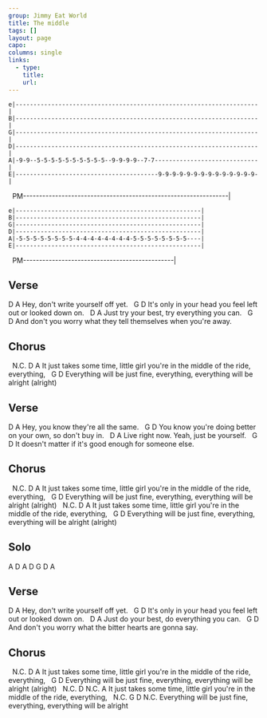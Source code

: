 ```yaml
---
group: Jimmy Eat World
title: The middle
tags: []
layout: page
capo: 
columns: single
links: 
  - type: 
    title: 
    url: 
---
```


```chordpro
e|--------------------------------------------------------------------|
B|--------------------------------------------------------------------|
G|--------------------------------------------------------------------|
D|--------------------------------------------------------------------|
A|-9-9--5-5-5-5-5-5-5-5-5-5--9-9-9-9--7-7-----------------------------|
E|----------------------------------------9-9-9-9-9-9-9-9-9-9-9-9-9-9-|
```

&nbsp;  PM----------------------------------------------------------------|

```chordpro
e|----------------------------------------------------|
B|----------------------------------------------------|
G|----------------------------------------------------|
D|----------------------------------------------------|
A|-5-5-5-5-5-5-5-5-4-4-4-4-4-4-4-4-5-5-5-5-5-5-5-5----|
E|----------------------------------------------------|
```

&nbsp;  PM-----------------------------------------------|

## Verse
D                              A
Hey, don't write yourself off yet.
&nbsp;                           G                        D
It's only in your head you feel left out or looked down on.
&nbsp;              D                        A
Just try your best, try everything you can.
&nbsp;                              G                               D
And don't you worry what they tell themselves       when you're away.

## Chorus
&nbsp;       N.C.  D                                           A
It just takes some time, little girl you're in the middle of the ride, everything,
&nbsp;               G                                         D
Everything will be just fine, everything, everything will be alright (alright)

## Verse
D                              A
Hey, you know they're all the same.
&nbsp;                            G                         D
You know you're doing better on your own, so don't buy in.
&nbsp;           D                            A
Live right now.       Yeah, just be yourself.
&nbsp;                           G                        D
It doesn't matter if it's good enough       for someone else.

## Chorus
&nbsp;       N.C.  D                                           A
It just takes some time, little girl you're in the middle of the ride, everything,
&nbsp;               G                                         D
Everything will be just fine, everything, everything will be alright (alright)
&nbsp;       N.C.  D                                           A
It just takes some time, little girl you're in the middle of the ride, everything,
&nbsp;               G                                         D
Everything will be just fine, everything, everything will be alright (alright)

## Solo
A    D
A    D
G    D
A

## Verse
D                              A
Hey, don't write yourself off yet.
&nbsp;                           G                              D
It's only in your head you feel left out      or looked down on.
&nbsp;             D                       A
Just do your best, do everything you can.
&nbsp;                             G                         D
And don't you worry what the bitter hearts     are gonna say.

## Chorus
&nbsp;       N.C.  D                                           A
It just takes some time, little girl you're in the middle of the ride, everything,
&nbsp;               G                                         D
Everything will be just fine, everything, everything will be alright (alright)
&nbsp;       N.C.  D                                           N.C. A
It just takes some time, little girl you're in the middle of   the ride, everything,
&nbsp;               N.C. G                                      D         N.C.
Everything will be   just fine, everything, everything will be alright


